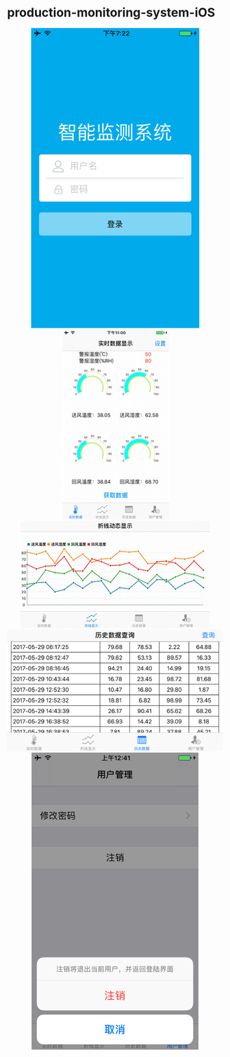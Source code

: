 # production-monitoring-system-iOS

<p align="center">
  <img src="https://github.com/zhulinn/production-monitoring-system-iOS/raw/master/demo/login.png">
  <br>
  <img src="https://github.com/zhulinn/production-monitoring-system-iOS/raw/master/demo/data.gif">  <br>
  <img src="https://github.com/zhulinn/production-monitoring-system-iOS/raw/master/demo/graph.gif">  <br>
  <img src="https://github.com/zhulinn/production-monitoring-system-iOS/raw/master/demo/history.png">  <br>
  <img src="https://github.com/zhulinn/production-monitoring-system-iOS/raw/master/demo/manage.png">
</p>
